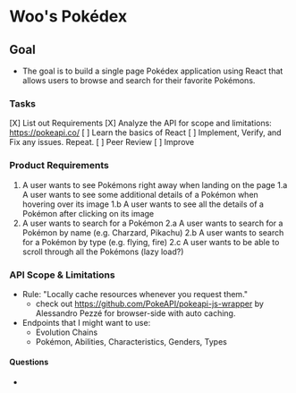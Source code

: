 # Woo's Pokédex

## Goal
- The goal is to build a single page Pokédex application using React that allows users to browse and search for their favorite Pokémons.

### Tasks
 [X] List out Requirements
 [X] Analyze the API for scope and limitations: https://pokeapi.co/
 [ ] Learn the basics of React
 [ ] Implement, Verify, and Fix any issues. Repeat.
 [ ] Peer Review
 [ ] Improve

### Product Requirements
1. A user wants to see Pokémons right away when landing on the page
    1.a A user wants to see some additional details of a Pokémon when hovering over its image
    1.b A user wants to see all the details of a Pokémon after clicking on its image
2. A user wants to search for a Pokémon
    2.a A user wants to search for a Pokémon by name (e.g. Charzard, Pikachu)
    2.b A user wants to search for a Pokémon by type (e.g. flying, fire)
    2.c A user wants to be able to scroll through all the Pokémons (lazy load?)

### API Scope & Limitations
- Rule: "Locally cache resources whenever you request them."
    - check out https://github.com/PokeAPI/pokeapi-js-wrapper by Alessandro Pezzé for browser-side with auto caching.
- Endpoints that I might want to use: 
    - Evolution Chains
    - Pokémon, Abilities, Characteristics, Genders, Types

#### Questions
- 

